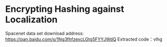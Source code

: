 # Encrypting Hashing against Localization


Spacenet data set download address: https://pan.baidu.com/s/1Ng3fhfzexcLGtg5FYYJWdQ Extracted code：vlhg
